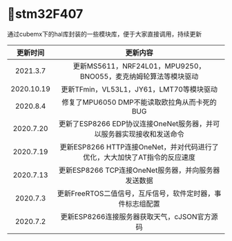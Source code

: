 # 🔨stm32F407
通过cubemx下的hal库封装的一些模块库，便于大家直接调用，持续更新

|  更新时间  |                           更新内容                           |
| :--------: | :----------------------------------------------------------: |
|  2021.3.7  | 更新MS5611，NRF24L01，MPU9250，BNO055，麦克纳姆轮算法等模块驱动 |
| 2020.10.19 |           更新TFmin，VL53L1，JY61，LMT70等模块驱动           |
|  2020.8.4  |         修复了MPU6050 DMP不能读取欧拉角从而卡死的BUG         |
| 2020.7.20  | 更新了ESP8266 EDP协议连接OneNet服务器，并可以服务器实现接收和发送命令 |
| 2020.7.19  | 更新ESP8266 HTTP连接OneNet，并对代码进行了优化，大大加快了AT指令的反应速度 |
| 2020.7.13  |     更新ESP8266 TCP连接OneNet服务器，并向服务器发送数据      |
|  2020.7.3  |  更新FreeRTOS二值信号，互斥信号，软件定时器，事件标志组配置  |
|  2020.7.2  |         更新ESP8266连接服务器获取天气，cJSON官方源码         |

